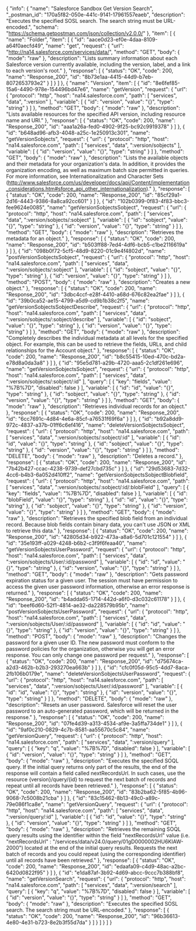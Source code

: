 {
  "info": {
    "name": "Salesforce Sandbox Get Version Search",
    "_postman_id": "170a5f82-050e-441c-9141-17961557eaeb",
    "description": "Executes the specified SOSL search. The search string must be URL-encoded.",
    "schema": "https://schema.getpostman.com/json/collection/v2.0.0/"
  },
  "item": [
    {
      "name": "Folder",
      "item": [
        {
          "id": "aace0d23-ef0e-4daa-8109-a64f0aecfd49",
          "name": "get",
          "request": {
            "url": "http://na14.salesforce.com/services/data/",
            "method": "GET",
            "body": {
              "mode": "raw"
            },
            "description": "Lists summary information about each Salesforce version currently available, including the version, label, and a link to each version's root."
          },
          "response": [
            {
              "status": "OK",
              "code": 200,
              "name": "Response_200",
              "id": "8b73e1aa-4415-44d9-b7eb-8072653793e2"
            }
          ]
        }
      ]
    },
    {
      "name": "Version",
      "item": [
        {
          "id": "8e6fef85-15a6-4490-978e-154496bd47e6",
          "name": "getVersion",
          "request": {
            "url": {
              "protocol": "http",
              "host": "na14.salesforce.com",
              "path": [
                "services",
                "data",
                ":version"
              ],
              "variable": [
                {
                  "id": "version",
                  "value": "{}",
                  "type": "string"
                }
              ]
            },
            "method": "GET",
            "body": {
              "mode": "raw"
            },
            "description": "Lists available resources for the specified API version, including resource name and URI."
          },
          "response": [
            {
              "status": "OK",
              "code": 200,
              "name": "Response_200",
              "id": "aaa1a26a-fed0-4902-9f25-bc92c9919378"
            }
          ]
        },
        {
          "id": "b648ad96-afb3-4048-a25c-1e250913c301",
          "name": "getVersionSobjects",
          "request": {
            "url": {
              "protocol": "http",
              "host": "na14.salesforce.com",
              "path": [
                "services",
                "data",
                ":version/sobjects"
              ],
              "variable": [
                {
                  "id": "version",
                  "value": "{}",
                  "type": "string"
                }
              ]
            },
            "method": "GET",
            "body": {
              "mode": "raw"
            },
            "description": "Lists the available objects and their metadata for your organization's data. In addition, it provides the organization encoding, as well as maximum batch size permitted in queries. For more information, see Internationalization and Character Sets (http://www.salesforce.com/us/developer/docs/api/Content/implementation_considerations.htm#sforce_api_other_internationalization)."
          },
          "response": [
            {
              "status": "OK",
              "code": 200,
              "name": "Response_200",
              "id": "85cf29a1-2d16-4443-9386-8a8ca92cc601"
            }
          ]
        },
        {
          "id": "102b0399-0f83-4f83-bbc3-fee9624e0085",
          "name": "getVersionSobjectsSobject",
          "request": {
            "url": {
              "protocol": "http",
              "host": "na14.salesforce.com",
              "path": [
                "services",
                "data",
                ":version/sobjects/:sobject"
              ],
              "variable": [
                {
                  "id": "sobject",
                  "value": "{}",
                  "type": "string"
                },
                {
                  "id": "version",
                  "value": "{}",
                  "type": "string"
                }
              ]
            },
            "method": "GET",
            "body": {
              "mode": "raw"
            },
            "description": "Retrieves the metadata for an object."
          },
          "response": [
            {
              "status": "OK",
              "code": 200,
              "name": "Response_200",
              "id": "b503ff88-7ed4-4df6-bcb5-c1be2116619a"
            }
          ]
        },
        {
          "id": "098b0f72-5cf5-48d9-8220-01c9e4f4802d",
          "name": "postVersionSobjectsSobject",
          "request": {
            "url": {
              "protocol": "http",
              "host": "na14.salesforce.com",
              "path": [
                "services",
                "data",
                ":version/sobjects/:sobject"
              ],
              "variable": [
                {
                  "id": "sobject",
                  "value": "{}",
                  "type": "string"
                },
                {
                  "id": "version",
                  "value": "{}",
                  "type": "string"
                }
              ]
            },
            "method": "POST",
            "body": {
              "mode": "raw"
            },
            "description": "Creates a new object."
          },
          "response": [
            {
              "status": "OK",
              "code": 200,
              "name": "Response_200",
              "id": "3dbc4ccf-e28f-4410-a68d-676c82ea2fae"
            }
          ]
        },
        {
          "id": "39b0ca52-ae15-4799-a5d9-cd9b1b38c2f5",
          "name": "getVersionSobjectsSobjectDescribe",
          "request": {
            "url": {
              "protocol": "http",
              "host": "na14.salesforce.com",
              "path": [
                "services",
                "data",
                ":version/sobjects/:sobject/describe"
              ],
              "variable": [
                {
                  "id": "sobject",
                  "value": "{}",
                  "type": "string"
                },
                {
                  "id": "version",
                  "value": "{}",
                  "type": "string"
                }
              ]
            },
            "method": "GET",
            "body": {
              "mode": "raw"
            },
            "description": "Completely describes the individual metadata at all levels for the specified object. For example, this can be used to retrieve the fields, URLs, and child relationships for the Account object."
          },
          "response": [
            {
              "status": "OK",
              "code": 200,
              "name": "Response_200",
              "id": "b8c55415-10ed-470c-bd2a-e78d8a0da3a8"
            }
          ]
        },
        {
          "id": "95e5d781-a29b-4720-aaa5-2c1df261e696",
          "name": "getVersionSobjectsSobject",
          "request": {
            "url": {
              "protocol": "http",
              "host": "na14.salesforce.com",
              "path": [
                "services",
                "data",
                ":version/sobjects/:sobject/:id"
              ],
              "query": [
                {
                  "key": "fields",
                  "value": "%7B%7D",
                  "disabled": false
                }
              ],
              "variable": [
                {
                  "id": "id",
                  "value": "{}",
                  "type": "string"
                },
                {
                  "id": "sobject",
                  "value": "{}",
                  "type": "string"
                },
                {
                  "id": "version",
                  "value": "{}",
                  "type": "string"
                }
              ]
            },
            "method": "GET",
            "body": {
              "mode": "raw"
            },
            "description": "Retrieves individual records for an object."
          },
          "response": [
            {
              "status": "OK",
              "code": 200,
              "name": "Response_200",
              "id": "6cc7691c-4d84-4e6a-85cf-a76531f69f6a"
            }
          ]
        },
        {
          "id": "b92a8dd9-972c-4837-a37b-01ff6c6ef416",
          "name": "deleteVersionSobjectsSobject",
          "request": {
            "url": {
              "protocol": "http",
              "host": "na14.salesforce.com",
              "path": [
                "services",
                "data",
                ":version/sobjects/:sobject/:id"
              ],
              "variable": [
                {
                  "id": "id",
                  "value": "{}",
                  "type": "string"
                },
                {
                  "id": "sobject",
                  "value": "{}",
                  "type": "string"
                },
                {
                  "id": "version",
                  "value": "{}",
                  "type": "string"
                }
              ]
            },
            "method": "DELETE",
            "body": {
              "mode": "raw"
            },
            "description": "Deletes a record."
          },
          "response": [
            {
              "status": "OK",
              "code": 200,
              "name": "Response_200",
              "id": "7b42b427-ccac-4238-9739-def27cbd735c"
            }
          ]
        },
        {
          "id": "29d53683-7d32-4cc6-b4b3-6a052d410ff2",
          "name": "getVersionSobjectsSobjectBlobfield",
          "request": {
            "url": {
              "protocol": "http",
              "host": "na14.salesforce.com",
              "path": [
                "services",
                "data",
                ":version/sobjects/:sobject/:id/:blobField"
              ],
              "query": [
                {
                  "key": "fields",
                  "value": "%7B%7D",
                  "disabled": false
                }
              ],
              "variable": [
                {
                  "id": "blobField",
                  "value": "{}",
                  "type": "string"
                },
                {
                  "id": "id",
                  "value": "{}",
                  "type": "string"
                },
                {
                  "id": "sobject",
                  "value": "{}",
                  "type": "string"
                },
                {
                  "id": "version",
                  "value": "{}",
                  "type": "string"
                }
              ]
            },
            "method": "GET",
            "body": {
              "mode": "raw"
            },
            "description": "Retrieves the specified blob field from an individual record. Because blob fields contain binary data, you can't use JSON or XML to retrieve this data."
          },
          "response": [
            {
              "status": "OK",
              "code": 200,
              "name": "Response_200",
              "id": "42805d34-b922-473a-a8a6-5d701c121554"
            }
          ]
        },
        {
          "id": "35e193ff-a029-4248-b6b2-c3f9f6feaa40",
          "name": "getVersionSobjectsUserPassword",
          "request": {
            "url": {
              "protocol": "http",
              "host": "na14.salesforce.com",
              "path": [
                "services",
                "data",
                ":version/sobjects/User/:id/password"
              ],
              "variable": [
                {
                  "id": "id",
                  "value": "{}",
                  "type": "string"
                },
                {
                  "id": "version",
                  "value": "{}",
                  "type": "string"
                }
              ]
            },
            "method": "GET",
            "body": {
              "mode": "raw"
            },
            "description": "Gets password expiration status for a given user. The session must have permission to access the given user password information, otherwise an error response is returned."
          },
          "response": [
            {
              "status": "OK",
              "code": 200,
              "name": "Response_200",
              "id": "b4adda65-1714-442d-a6f0-d3c032c61178"
            }
          ]
        },
        {
          "id": "beef6d60-52f1-4814-ae32-da228579b95b",
          "name": "postVersionSobjectsUserPassword",
          "request": {
            "url": {
              "protocol": "http",
              "host": "na14.salesforce.com",
              "path": [
                "services",
                "data",
                ":version/sobjects/User/:id/password"
              ],
              "variable": [
                {
                  "id": "id",
                  "value": "{}",
                  "type": "string"
                },
                {
                  "id": "version",
                  "value": "{}",
                  "type": "string"
                }
              ]
            },
            "method": "POST",
            "body": {
              "mode": "raw"
            },
            "description": "Changes the password for a given user ID. The new password must conform to the password policies for the organization, otherwise you will get an error response. You can only change one password per request."
          },
          "response": [
            {
              "status": "OK",
              "code": 200,
              "name": "Response_200",
              "id": "d75674ca-a2d3-462b-b2b3-293270ea663b"
            }
          ]
        },
        {
          "id": "cfc0f05d-95c5-4dd7-8aca-2fb106b0179e",
          "name": "deleteVersionSobjectsUserPassword",
          "request": {
            "url": {
              "protocol": "http",
              "host": "na14.salesforce.com",
              "path": [
                "services",
                "data",
                ":version/sobjects/User/:id/password"
              ],
              "variable": [
                {
                  "id": "id",
                  "value": "{}",
                  "type": "string"
                },
                {
                  "id": "version",
                  "value": "{}",
                  "type": "string"
                }
              ]
            },
            "method": "DELETE",
            "body": {
              "mode": "raw"
            },
            "description": "Resets an user password. Salesforce will reset the user password to an auto-generated password, which will be returned in the response."
          },
          "response": [
            {
              "status": "OK",
              "code": 200,
              "name": "Response_200",
              "id": "07fe4d39-a313-4534-af9e-3a5ffa734de1"
            }
          ]
        },
        {
          "id": "9af0c210-0829-4c7b-8581-aa55670c5c84",
          "name": "getVersionQuery",
          "request": {
            "url": {
              "protocol": "http",
              "host": "na14.salesforce.com",
              "path": [
                "services",
                "data",
                ":version/query"
              ],
              "query": [
                {
                  "key": "q",
                  "value": "%7B%7D",
                  "disabled": false
                }
              ],
              "variable": [
                {
                  "id": "version",
                  "value": "{}",
                  "type": "string"
                }
              ]
            },
            "method": "GET",
            "body": {
              "mode": "raw"
            },
            "description": "Executes the specified SOQL query. If the initial query returns only part of the results, the end of the response will contain a field called nextRecordsUrl. In such cases, use the resource {version}/query/{id} to request the next batch of records and repeat until all records have been retrieved."
          },
          "response": [
            {
              "status": "OK",
              "code": 200,
              "name": "Response_200",
              "id": "83b2ba62-5f85-4b96-9068-7c5008b21cba"
            }
          ]
        },
        {
          "id": "83c15462-8b13-49c0-a89c-79e086f1ca8e",
          "name": "getVersionQuery",
          "request": {
            "url": {
              "protocol": "http",
              "host": "na14.salesforce.com",
              "path": [
                "services",
                "data",
                ":version/query/:id"
              ],
              "variable": [
                {
                  "id": "id",
                  "value": "{}",
                  "type": "string"
                },
                {
                  "id": "version",
                  "value": "{}",
                  "type": "string"
                }
              ]
            },
            "method": "GET",
            "body": {
              "mode": "raw"
            },
            "description": "Retrieves the remaining SOQL query results using the identifier within the field \"nextRecordsUrl\" value (i.e. \"nextRecordsUrl\" : \"/services/data/v24.0/query/01gD0000002HU6KIAW-2000\") located at the end of the initial query results. Requests the next batch of records and you could repeat (using the corresponding identifier) until all records have been retrieved."
          },
          "response": [
            {
              "status": "OK",
              "code": 200,
              "name": "Response_200",
              "id": "edaafa09-c4d9-48ac-a2bc-6420d0822f95"
            }
          ]
        },
        {
          "id": "e1da87af-3b92-4d69-abcc-9ccc7b388bf8",
          "name": "getVersionSearch",
          "request": {
            "url": {
              "protocol": "http",
              "host": "na14.salesforce.com",
              "path": [
                "services",
                "data",
                ":version/search"
              ],
              "query": [
                {
                  "key": "q",
                  "value": "%7B%7D",
                  "disabled": false
                }
              ],
              "variable": [
                {
                  "id": "version",
                  "value": "{}",
                  "type": "string"
                }
              ]
            },
            "method": "GET",
            "body": {
              "mode": "raw"
            },
            "description": "Executes the specified SOSL search. The search string must be URL-encoded."
          },
          "response": [
            {
              "status": "OK",
              "code": 200,
              "name": "Response_200",
              "id": "96b36613-4e80-4e31-b723-8e2b3f55d7da"
            }
          ]
        }
      ]
    }
  ]
}